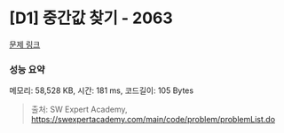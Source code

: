 # [D1] 중간값 찾기 - 2063 

[문제 링크](https://swexpertacademy.com/main/code/problem/problemDetail.do?contestProbId=AV5QPsXKA2UDFAUq) 

### 성능 요약

메모리: 58,528 KB, 시간: 181 ms, 코드길이: 105 Bytes



> 출처: SW Expert Academy, https://swexpertacademy.com/main/code/problem/problemList.do